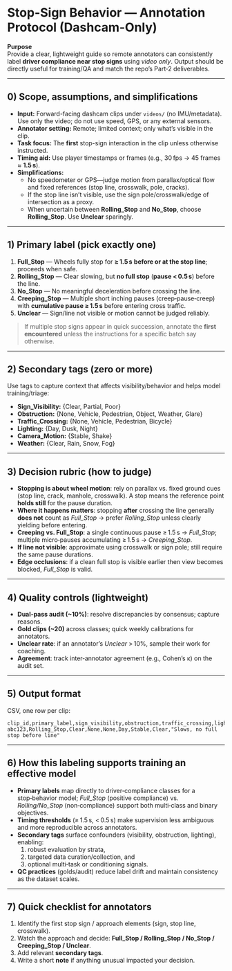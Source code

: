 # Stop-Sign Behavior — Annotation Protocol (Dashcam-Only)

**Purpose**  
Provide a clear, lightweight guide so remote annotators can consistently label **driver compliance near stop signs** using *video only*. Output should be directly useful for training/QA and match the repo’s Part‑2 deliverables.

---

## 0) Scope, assumptions, and simplifications
- **Input:** Forward-facing dashcam clips under `videos/` (no IMU/metadata). Use only the video; do not use speed, GPS, or any external sensors.  
- **Annotator setting:** Remote; limited context; only what’s visible in the clip.  
- **Task focus:** The **first** stop-sign interaction in the clip unless otherwise instructed.  
- **Timing aid:** Use player timestamps or frames (e.g., 30 fps → 45 frames ≈ **1.5 s**).  
- **Simplifications:**  
  - No speedometer or GPS—judge motion from parallax/optical flow and fixed references (stop line, crosswalk, pole, cracks).  
  - If the stop line isn’t visible, use the sign pole/crosswalk/edge of intersection as a proxy.  
  - When uncertain between **Rolling_Stop** and **No_Stop**, choose **Rolling_Stop**. Use **Unclear** sparingly.

---

## 1) Primary label (pick exactly one)
1. **Full_Stop** — Wheels fully stop for **≥ 1.5 s** **before or at the stop line**; proceeds when safe.  
2. **Rolling_Stop** — Clear slowing, but **no full stop** (**pause < 0.5 s**) before the line.  
3. **No_Stop** — No meaningful deceleration before crossing the line.  
4. **Creeping_Stop** — Multiple short inching pauses (creep‑pause‑creep) with **cumulative pause ≥ 1.5 s** before entering cross traffic.  
5. **Unclear** — Sign/line not visible or motion cannot be judged reliably.

> If multiple stop signs appear in quick succession, annotate the **first encountered** unless the instructions for a specific batch say otherwise.

---

## 2) Secondary tags (zero or more)
Use tags to capture context that affects visibility/behavior and helps model training/triage:
- **Sign_Visibility:** {Clear, Partial, Poor}  
- **Obstruction:** {None, Vehicle, Pedestrian, Object, Weather, Glare}  
- **Traffic_Crossing:** {None, Vehicle, Pedestrian, Bicycle}  
- **Lighting:** {Day, Dusk, Night}  
- **Camera_Motion:** {Stable, Shake}  
- **Weather:** {Clear, Rain, Snow, Fog}

---

## 3) Decision rubric (how to judge)
- **Stopping is about wheel motion**: rely on parallax vs. fixed ground cues (stop line, crack, manhole, crosswalk). A stop means the reference point **holds still** for the pause duration.  
- **Where it happens matters**: stopping **after** crossing the line generally **does not** count as *Full_Stop* → prefer *Rolling_Stop* unless clearly yielding before entering.  
- **Creeping vs. Full_Stop**: a single continuous pause ≥ 1.5 s → *Full_Stop*; multiple micro‑pauses accumulating ≥ 1.5 s → *Creeping_Stop*.  
- **If line not visible**: approximate using crosswalk or sign pole; still require the same pause durations.  
- **Edge occlusions**: if a clean full stop is visible earlier then view becomes blocked, *Full_Stop* is valid.

---

## 4) Quality controls (lightweight)
- **Dual‑pass audit (~10%)**: resolve discrepancies by consensus; capture reasons.  
- **Gold clips (~20)** across classes; quick weekly calibrations for annotators.  
- **Unclear rate**: if an annotator’s *Unclear* > 10%, sample their work for coaching.  
- **Agreement**: track inter‑annotator agreement (e.g., Cohen’s κ) on the audit set.

---

## 5) Output format
CSV, one row per clip:
```
clip_id,primary_label,sign_visibility,obstruction,traffic_crossing,lighting,camera_motion,weather,notes
abc123,Rolling_Stop,Clear,None,None,Day,Stable,Clear,"Slows, no full stop before line"
```

---

## 6) How this labeling supports training an effective model
- **Primary labels** map directly to driver‑compliance classes for a stop‑behavior model; *Full_Stop* (positive compliance) vs. *Rolling/No_Stop* (non‑compliance) support both multi‑class and binary objectives.  
- **Timing thresholds** (≥ 1.5 s, < 0.5 s) make supervision less ambiguous and more reproducible across annotators.  
- **Secondary tags** surface confounders (visibility, obstruction, lighting), enabling:  
  1) robust evaluation by strata,  
  2) targeted data curation/collection, and  
  3) optional multi‑task or conditioning signals.  
- **QC practices** (golds/audit) reduce label drift and maintain consistency as the dataset scales.

---

## 7) Quick checklist for annotators
1. Identify the first stop sign / approach elements (sign, stop line, crosswalk).  
2. Watch the approach and decide: **Full_Stop / Rolling_Stop / No_Stop / Creeping_Stop / Unclear**.  
3. Add relevant **secondary tags**.  
4. Write a short **note** if anything unusual impacted your decision.

